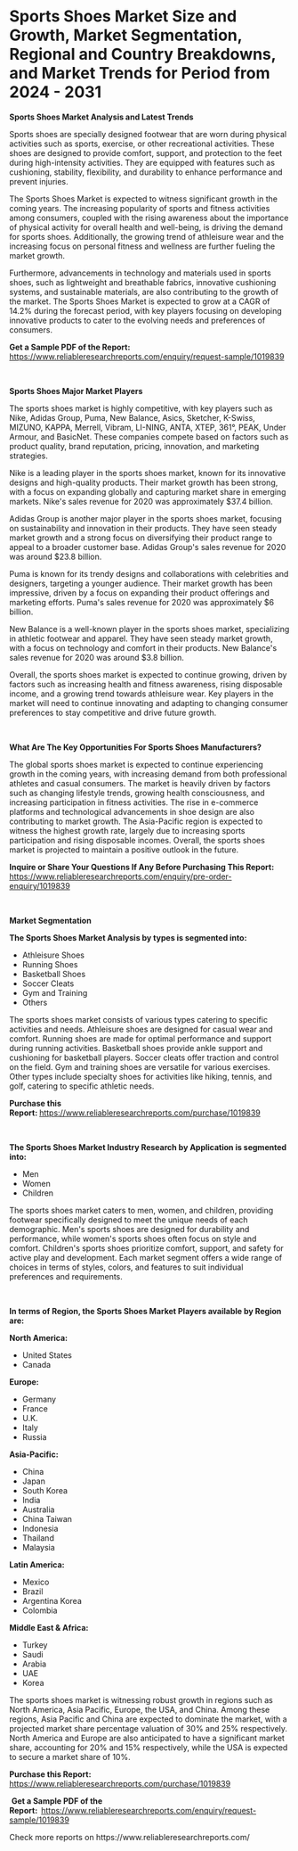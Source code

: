 <p><h1>Sports Shoes Market Size and Growth, Market Segmentation, Regional and Country Breakdowns, and Market Trends for Period from 2024 -  2031</h1></p><p><strong>Sports Shoes Market Analysis and Latest Trends</strong></p>
<p><p>Sports shoes are specially designed footwear that are worn during physical activities such as sports, exercise, or other recreational activities. These shoes are designed to provide comfort, support, and protection to the feet during high-intensity activities. They are equipped with features such as cushioning, stability, flexibility, and durability to enhance performance and prevent injuries.</p><p>The Sports Shoes Market is expected to witness significant growth in the coming years. The increasing popularity of sports and fitness activities among consumers, coupled with the rising awareness about the importance of physical activity for overall health and well-being, is driving the demand for sports shoes. Additionally, the growing trend of athleisure wear and the increasing focus on personal fitness and wellness are further fueling the market growth.</p><p>Furthermore, advancements in technology and materials used in sports shoes, such as lightweight and breathable fabrics, innovative cushioning systems, and sustainable materials, are also contributing to the growth of the market. The Sports Shoes Market is expected to grow at a CAGR of 14.2% during the forecast period, with key players focusing on developing innovative products to cater to the evolving needs and preferences of consumers.</p></p>
<p><strong>Get a Sample PDF of the Report:&nbsp;</strong> <a href="https://www.reliableresearchreports.com/enquiry/request-sample/1019839">https://www.reliableresearchreports.com/enquiry/request-sample/1019839</a></p>
<p>&nbsp;</p>
<p><strong>Sports Shoes Major Market Players</strong></p>
<p><p>The sports shoes market is highly competitive, with key players such as Nike, Adidas Group, Puma, New Balance, Asics, Sketcher, K-Swiss, MIZUNO, KAPPA, Merrell, Vibram, LI-NING, ANTA, XTEP, 361°, PEAK, Under Armour, and BasicNet. These companies compete based on factors such as product quality, brand reputation, pricing, innovation, and marketing strategies.</p><p>Nike is a leading player in the sports shoes market, known for its innovative designs and high-quality products. Their market growth has been strong, with a focus on expanding globally and capturing market share in emerging markets. Nike's sales revenue for 2020 was approximately $37.4 billion.</p><p>Adidas Group is another major player in the sports shoes market, focusing on sustainability and innovation in their products. They have seen steady market growth and a strong focus on diversifying their product range to appeal to a broader customer base. Adidas Group's sales revenue for 2020 was around $23.8 billion.</p><p>Puma is known for its trendy designs and collaborations with celebrities and designers, targeting a younger audience. Their market growth has been impressive, driven by a focus on expanding their product offerings and marketing efforts. Puma's sales revenue for 2020 was approximately $6 billion.</p><p>New Balance is a well-known player in the sports shoes market, specializing in athletic footwear and apparel. They have seen steady market growth, with a focus on technology and comfort in their products. New Balance's sales revenue for 2020 was around $3.8 billion.</p><p>Overall, the sports shoes market is expected to continue growing, driven by factors such as increasing health and fitness awareness, rising disposable income, and a growing trend towards athleisure wear. Key players in the market will need to continue innovating and adapting to changing consumer preferences to stay competitive and drive future growth.</p></p>
<p>&nbsp;</p>
<p><strong>What Are The Key Opportunities For Sports Shoes Manufacturers?</strong></p>
<p><p>The global sports shoes market is expected to continue experiencing growth in the coming years, with increasing demand from both professional athletes and casual consumers. The market is heavily driven by factors such as changing lifestyle trends, growing health consciousness, and increasing participation in fitness activities. The rise in e-commerce platforms and technological advancements in shoe design are also contributing to market growth. The Asia-Pacific region is expected to witness the highest growth rate, largely due to increasing sports participation and rising disposable incomes. Overall, the sports shoes market is projected to maintain a positive outlook in the future.</p></p>
<p><strong>Inquire or Share Your Questions If Any Before Purchasing This Report:</strong> <a href="https://www.reliableresearchreports.com/enquiry/pre-order-enquiry/1019839">https://www.reliableresearchreports.com/enquiry/pre-order-enquiry/1019839</a></p>
<p>&nbsp;</p>
<p><strong>Market Segmentation</strong></p>
<p><strong>The Sports Shoes Market Analysis by types is segmented into:</strong></p>
<p><ul><li>Athleisure Shoes</li><li>Running Shoes</li><li>Basketball Shoes</li><li>Soccer Cleats</li><li>Gym and Training</li><li>Others</li></ul></p>
<p><p>The sports shoes market consists of various types catering to specific activities and needs. Athleisure shoes are designed for casual wear and comfort. Running shoes are made for optimal performance and support during running activities. Basketball shoes provide ankle support and cushioning for basketball players. Soccer cleats offer traction and control on the field. Gym and training shoes are versatile for various exercises. Other types include specialty shoes for activities like hiking, tennis, and golf, catering to specific athletic needs.</p></p>
<p><strong>Purchase this Report:&nbsp;</strong><a href="https://www.reliableresearchreports.com/purchase/1019839">https://www.reliableresearchreports.com/purchase/1019839</a></p>
<p>&nbsp;</p>
<p><strong>The Sports Shoes Market Industry Research by Application is segmented into:</strong></p>
<p><ul><li>Men</li><li>Women</li><li>Children</li></ul></p>
<p><p>The sports shoes market caters to men, women, and children, providing footwear specifically designed to meet the unique needs of each demographic. Men's sports shoes are designed for durability and performance, while women's sports shoes often focus on style and comfort. Children's sports shoes prioritize comfort, support, and safety for active play and development. Each market segment offers a wide range of choices in terms of styles, colors, and features to suit individual preferences and requirements.</p></p>
<p>&nbsp;</p>
<p><strong>In terms of Region, the Sports Shoes Market Players available by Region are:</strong></p>
<p>
    <p> <strong> North America: </strong>
        <ul>
            <li>United States</li>
            <li>Canada</li>
        </ul>
        </p> 
    <p> <strong> Europe: </strong>
        <ul>
            <li>Germany</li>
            <li>France</li>
            <li>U.K.</li>
            <li>Italy</li>
            <li>Russia</li>
        </ul>
        </p> 
    <p> <strong> Asia-Pacific: </strong>
        <ul>
            <li>China</li>
            <li>Japan</li>
            <li>South Korea</li>
            <li>India</li>
            <li>Australia</li>
            <li>China Taiwan</li>
            <li>Indonesia</li>
            <li>Thailand</li>
            <li>Malaysia</li>
        </ul>
        </p> 
    <p> <strong> Latin America: </strong>
        <ul>
            <li>Mexico</li>
            <li>Brazil</li>
            <li>Argentina Korea</li>
            <li>Colombia</li>
        </ul>
        </p> 
    <p> <strong> Middle East & Africa: </strong>
        <ul>
            <li>Turkey</li>
            <li>Saudi</li>
            <li>Arabia</li>
            <li>UAE</li>
            <li>Korea</li>
        </ul>
    </p>
    </p>
<p><p>The sports shoes market is witnessing robust growth in regions such as North America, Asia Pacific, Europe, the USA, and China. Among these regions, Asia Pacific and China are expected to dominate the market, with a projected market share percentage valuation of 30% and 25% respectively. North America and Europe are also anticipated to have a significant market share, accounting for 20% and 15% respectively, while the USA is expected to secure a market share of 10%.</p></p>
<p><strong>Purchase this Report: </strong><a href="https://www.reliableresearchreports.com/purchase/1019839">https://www.reliableresearchreports.com/purchase/1019839</a></p>
<p>&nbsp;<strong>Get a Sample PDF of the Report:&nbsp;&nbsp;</strong><a href="https://www.reliableresearchreports.com/enquiry/request-sample/1019839">https://www.reliableresearchreports.com/enquiry/request-sample/1019839</a></p>
<p><strong></strong></p>
<p>Check more reports on https://www.reliableresearchreports.com/</p>